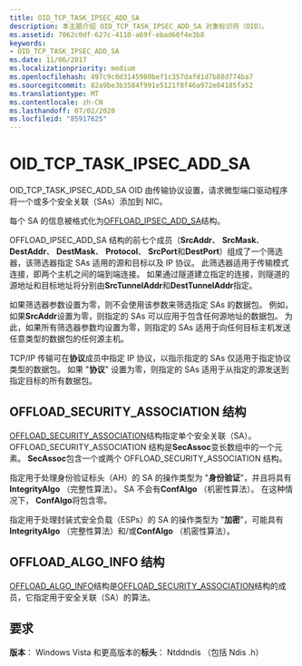 ```yaml
---
title: OID_TCP_TASK_IPSEC_ADD_SA
description: 本主题介绍 OID_TCP_TASK_IPSEC_ADD_SA 对象标识符（OID）。
ms.assetid: 7062c0df-627c-4110-a69f-ebad60f4e3b8
keywords:
- OID_TCP_TASK_IPSEC_ADD_SA
ms.date: 11/06/2017
ms.localizationpriority: medium
ms.openlocfilehash: 497c9c0d3145980bef1c357dafd1d7b88d774ba7
ms.sourcegitcommit: 82a9be3b3584f991e5121f8f46a972e04185fa52
ms.translationtype: MT
ms.contentlocale: zh-CN
ms.lasthandoff: 07/02/2020
ms.locfileid: "85917625"
---
```

# <a name="oid_tcp_task_ipsec_add_sa"></a>OID_TCP_TASK_IPSEC_ADD_SA

OID_TCP_TASK_IPSEC_ADD_SA OID 由传输协议设置，请求微型端口驱动程序将一个或多个安全关联（SAs）添加到 NIC。

每个 SA 的信息被格式化为[OFFLOAD_IPSEC_ADD_SA](https://docs.microsoft.com/windows-hardware/drivers/ddi/ntddndis/ns-ntddndis-_offload_ipsec_add_sa)结构。

OFFLOAD_IPSEC_ADD_SA 结构的前七个成员（**SrcAddr**、 **SrcMask**、 **DestAddr**、 **DestMask**、 **Protocol**、 **SrcPort**和**DestPort**）组成了一个筛选器，该筛选器指定 SAs 适用的源和目标以及 IP 协议。 此筛选器适用于传输模式连接，即两个主机之间的端到端连接。 如果通过隧道建立指定的连接，则隧道的源地址和目标地址将分别由**SrcTunnelAddr**和**DestTunnelAddr**指定。

如果筛选器参数设置为零，则不会使用该参数来筛选指定 SAs 的数据包。 例如，如果**SrcAddr**设置为零，则指定的 SAs 可以应用于包含任何源地址的数据包。 为此，如果所有筛选器参数均设置为零，则指定的 SAs 适用于向任何目标主机发送任意类型的数据包的任何源主机。

TCP/IP 传输可在**协议**成员中指定 IP 协议，以指示指定的 SAs 仅适用于指定协议类型的数据包。 如果 "**协议**" 设置为零，则指定的 SAs 适用于从指定的源发送到指定目标的所有数据包。

## <a name="offload_security_association-structure"></a>OFFLOAD_SECURITY_ASSOCIATION 结构

[OFFLOAD_SECURITY_ASSOCIATION](https://docs.microsoft.com/windows-hardware/drivers/ddi/ntddndis/ns-ntddndis-_offload_security_association)结构指定单个安全关联（SA）。 OFFLOAD_SECURITY_ASSOCIATION 结构是**SecAssoc**变长数组中的一个元素。 **SecAssoc**包含一个或两个 OFFLOAD_SECURITY_ASSOCIATION 结构。

指定用于处理身份验证标头（AH）的 SA 的操作类型为 "**身份验证**"，并且将具有**IntegrityAlgo** （完整性算法）。 SA 不会有**ConfAlgo** （机密性算法）。 在这种情况下， **ConfAlgo**将包含零。

指定用于处理封装式安全负载（ESPs）的 SA 的操作类型为 "**加密**"，可能具有**IntegrityAlgo** （完整性算法）和/或**ConfAlgo** （机密性算法）。

## <a name="offload_algo_info-structure"></a>OFFLOAD_ALGO_INFO 结构

[OFFLOAD_ALGO_INFO](https://docs.microsoft.com/windows-hardware/drivers/ddi/ntddndis/ns-ntddndis-_offload_algo_info)结构是[OFFLOAD_SECURITY_ASSOCIATION](https://docs.microsoft.com/windows-hardware/drivers/ddi/ntddndis/ns-ntddndis-_offload_security_association)结构的成员，它指定用于安全关联（SA）的算法。

## <a name="requirements"></a>要求

**版本**： Windows Vista 和更高版本的**标头**： Ntddndis （包括 Ndis .h）

